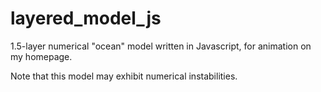 # layered_model_js

1.5-layer numerical "ocean" model written in Javascript, for animation on my homepage.

Note that this model may exhibit numerical instabilities.
